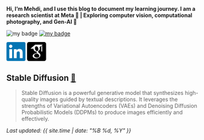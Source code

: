  
**Hi, I’m Mehdi, and I use this blog to document my learning journey. 
 I am a research scientist at Meta 🧠 | Exploring computer vision, computational photography, and Gen-AI 🚀**

![my badge](https://badgen.net/badge/Mehdi/seyfi/red?icon=twitter)
[![my badge](https://badgen.net/badge/StableDiffusion/s/blue?icon=github)](posts/StableDiffusion.md)



[<img src="images/LinkedIn_logo_initials.png"  width="50" height="50">](https://www.linkedin.com/in/mehdi-seyfi-38189220/)   [<img src="images/googlescholar.png"  width="50" height="50">](https://scholar.google.ca/citations?user=6l0PmOEAAAAJ&hl=en)


## Stable Diffusion [🔗](posts/StableDiffusion.md) 
> Stable Diffusion is a powerful generative model that synthesizes high-quality images guided by textual descriptions. It leverages the strengths of Variational Autoencoders (VAEs) and Denoising Diffusion Probabilistic Models (DDPMs) to produce images efficiently and effectively.

_Last updated: {{ site.time | date: "%B %d, %Y" }}_


